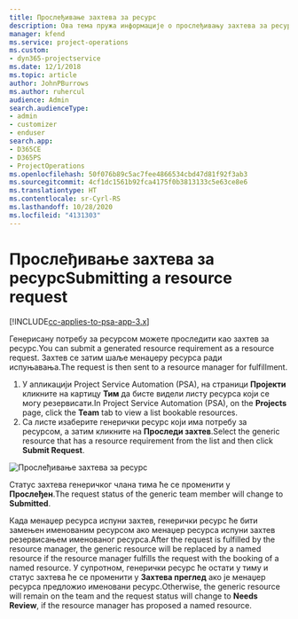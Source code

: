 ```yaml
---
title: Прослеђивање захтева за ресурс
description: Ова тема пружа информације о прослеђивању захтева за ресурс пројекта.
manager: kfend
ms.service: project-operations
ms.custom:
- dyn365-projectservice
ms.date: 12/1/2018
ms.topic: article
author: JohnPBurrows
ms.author: ruhercul
audience: Admin
search.audienceType:
- admin
- customizer
- enduser
search.app:
- D365CE
- D365PS
- ProjectOperations
ms.openlocfilehash: 50f076b89c5ac7fee4866534cbd47d81f92f3ab3
ms.sourcegitcommit: 4cf1dc1561b92fca4175f0b3813133c5e63ce8e6
ms.translationtype: HT
ms.contentlocale: sr-Cyrl-RS
ms.lasthandoff: 10/28/2020
ms.locfileid: "4131303"
---
```

# <a name="submitting-a-resource-request"></a><span data-ttu-id="e9c45-103">Прослеђивање захтева за ресурс</span><span class="sxs-lookup"><span data-stu-id="e9c45-103">Submitting a resource request</span></span>

[!INCLUDE[cc-applies-to-psa-app-3.x](../includes/cc-applies-to-psa-app-3x.md)]

<span data-ttu-id="e9c45-104">Генерисану потребу за ресурсом можете проследити као захтев за ресурс.</span><span class="sxs-lookup"><span data-stu-id="e9c45-104">You can submit a generated resource requirement as a resource request.</span></span> <span data-ttu-id="e9c45-105">Захтев се затим шаље менаџеру ресурса ради испуњавања.</span><span class="sxs-lookup"><span data-stu-id="e9c45-105">The request is then sent to a resource manager for fulfillment.</span></span>

1. <span data-ttu-id="e9c45-106">У апликацији Project Service Automation (PSA), на страници **Пројекти** кликните на картицу **Тим** да бисте видели листу ресурса који се могу резервисати.</span><span class="sxs-lookup"><span data-stu-id="e9c45-106">In Project Service Automation (PSA), on the **Projects** page, click the **Team** tab to view a list bookable resources.</span></span> 
2. <span data-ttu-id="e9c45-107">Са листе изаберите генерички ресурс који има потребу за ресурсом, а затим кликните на **Проследи захтев**.</span><span class="sxs-lookup"><span data-stu-id="e9c45-107">Select the generic resource that has a resource requirement from the list and then click **Submit Request**.</span></span>

![Прослеђивање захтева за ресурс](media/RM-how-to-18.png)

<span data-ttu-id="e9c45-109">Статус захтева генеричког члана тима ће се променити у **Прослеђен**.</span><span class="sxs-lookup"><span data-stu-id="e9c45-109">The request status of the generic team member will change to **Submitted**.</span></span>

<span data-ttu-id="e9c45-110">Када менаџер ресурса испуни захтев, генерички ресурс ће бити замењен именованим ресурсом ако менаџер ресурса испуни захтев резервисањем именованог ресурса.</span><span class="sxs-lookup"><span data-stu-id="e9c45-110">After the request is fulfilled by the resource manager, the generic resource will be replaced by a named resource if the resource manager fulfills the request with the booking of a named resource.</span></span> <span data-ttu-id="e9c45-111">У супротном, генерички ресурс ће остати у тиму и статус захтева ће се променити у **Захтева преглед** ако је менаџер ресурса предложио именовани ресурс.</span><span class="sxs-lookup"><span data-stu-id="e9c45-111">Otherwise, the generic resource will remain on the team and the request status will change to **Needs Review**, if the resource manager has proposed a named resource.</span></span>
